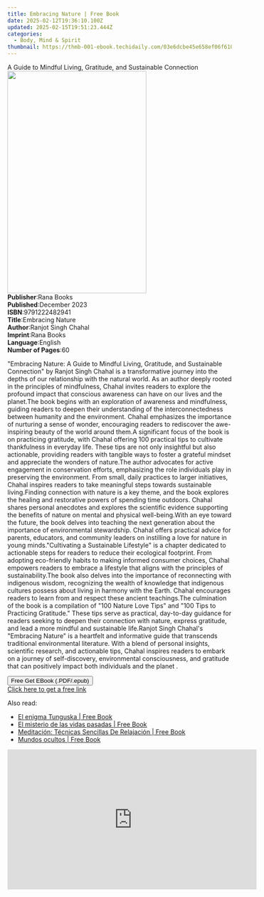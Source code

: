 ```yaml
---
title: Embracing Nature | Free Book
date: 2025-02-12T19:36:10.100Z
updated: 2025-02-15T19:51:23.444Z
categories:
  - Body, Mind & Spirit
thumbnail: https://thmb-001-ebook.techidaily.com/03e6dcbe45e658ef06f610ab20713126d9511acbdc1b409dc0dc3492410b7550.jpg
---
```

<main id="book-container">
  <div class="flex flex-col">
    <div class="book-brief flex-1 py-6 px-4 sm:p-6 md:py-10 md:px-8">
      <!-- brief-->
      <div class="book-brief-main">
        A Guide to Mindful Living, Gratitude, and Sustainable Connection
      </div>
    </div>
    <div
      class="book-meta-info flex-1 grid gap-4 col-start-1 col-end-3 row-start-1 sm:mb-6 sm:grid-cols-4 lg:gap-6 lg:col-start-2 lg:row-end-6 lg:row-span-6 lg:mb-0"
    >
      <div
        class="book-meta-info-left place-content-center mt-4 p-4 text-sm leading-6 col-start-2 col-span-2 dark:text-slate-400"
      >
        <img
          class="w-full h-500 object-cover rounded-lg sm:h-255 sm:col-span-2 lg:col-span-full"
          src="https://img-001-ebook.techidaily.com/567b5e15e775fe1c534086ab5d55878280b9ac8ca12b76356fd71f76f5783e6b.jpg"
          alt=""
          width="312"
          height="500"
        />
      </div>
      <div
        class="book-meta-info-right mt-2 col-start-1 row-start-2 col-span-3 self-center"
      >
        <!-- meta data  -->
        <div class="flex flex-col px-4 md:px-8">
          <div class="flex-1">
            <strong>Publisher</strong>:<span class="px-2">Rana Books</span>
          </div>
          <div class="flex-1">
            <strong>Published</strong>:<span class="px-2">December 2023</span>
          </div>
          <div class="flex-1">
            <strong>ISBN</strong>:<span class="px-2">9791222482941</span>
          </div>
          <div class="flex-1">
            <strong>Title</strong>:<span class="px-2">Embracing Nature</span>
          </div>
          <div class="flex-1">
            <strong>Author</strong>:<span class="px-2"
              >Ranjot Singh Chahal</span
            >
          </div>
          <div class="flex-1">
            <strong>Imprint</strong>:<span class="px-2">Rana Books</span>
          </div>
          <div class="flex-1">
            <strong>Language</strong>:<span class="px-2">English</span>
          </div>
          <div class="flex-1">
            <strong>Number of Pages</strong>:<span class="px-2">60</span>
          </div>
        </div>
      </div>
    </div>
    <div class="book-description flex-1 py-6 px-4 sm:p-6 md:py-10 md:px-8">
      <div class="book-description-main">
        <div accordion-content="" id="description">
          <p>
            "Embracing Nature: A Guide to Mindful Living, Gratitude, and
            Sustainable Connection" by Ranjot Singh Chahal is a transformative
            journey into the depths of our relationship with the natural world.
            As an author deeply rooted in the principles of mindfulness, Chahal
            invites readers to explore the profound impact that conscious
            awareness can have on our lives and the planet.The book begins with
            an exploration of awareness and mindfulness, guiding readers to
            deepen their understanding of the interconnectedness between
            humanity and the environment. Chahal emphasizes the importance of
            nurturing a sense of wonder, encouraging readers to rediscover the
            awe-inspiring beauty of the world around them.A significant focus of
            the book is on practicing gratitude, with Chahal offering 100
            practical tips to cultivate thankfulness in everyday life. These
            tips are not only insightful but also actionable, providing readers
            with tangible ways to foster a grateful mindset and appreciate the
            wonders of nature.The author advocates for active engagement in
            conservation efforts, emphasizing the role individuals play in
            preserving the environment. From small, daily practices to larger
            initiatives, Chahal inspires readers to take meaningful steps
            towards sustainable living.Finding connection with nature is a key
            theme, and the book explores the healing and restorative powers of
            spending time outdoors. Chahal shares personal anecdotes and
            explores the scientific evidence supporting the benefits of nature
            on mental and physical well-being.With an eye toward the future, the
            book delves into teaching the next generation about the importance
            of environmental stewardship. Chahal offers practical advice for
            parents, educators, and community leaders on instilling a love for
            nature in young minds."Cultivating a Sustainable Lifestyle" is a
            chapter dedicated to actionable steps for readers to reduce their
            ecological footprint. From adopting eco-friendly habits to making
            informed consumer choices, Chahal empowers readers to embrace a
            lifestyle that aligns with the principles of sustainability.The book
            also delves into the importance of reconnecting with indigenous
            wisdom, recognizing the wealth of knowledge that indigenous cultures
            possess about living in harmony with the Earth. Chahal encourages
            readers to learn from and respect these ancient teachings.The
            culmination of the book is a compilation of "100 Nature Love Tips"
            and "100 Tips to Practicing Gratitude." These tips serve as
            practical, day-to-day guidance for readers seeking to deepen their
            connection with nature, express gratitude, and lead a more mindful
            and sustainable life.Ranjot Singh Chahal's "Embracing Nature" is a
            heartfelt and informative guide that transcends traditional
            environmental literature. With a blend of personal insights,
            scientific research, and actionable tips, Chahal inspires readers to
            embark on a journey of self-discovery, environmental consciousness,
            and gratitude that can positively impact both individuals and the
            planet .
          </p>
        </div>
        <div class="accordion-fader"></div>
      </div>
    </div>
    <div class="book-excerpts flex-1 py-6 px-4 sm:p-6 md:py-10 md:px-8"></div>
    <div
      class="book-about-author flex-1 py-6 px-4 sm:p-6 md:py-10 md:px-8"
    ></div>
    <div class="book-free-get flex-1 py-6 px-4 sm:p-6 md:py-10 md:px-8">
      <button
        id="btn-free-get"
        class="bg-blue-500 hover:bg-blue-700 text-white font-bold py-2 px-4 rounded"
      >
        Free Get EBook (.PDF/.epub)
      </button>
      <div id="countdown-display" class="px-2 text-lg mt-2"></div>
      <a
        id="free-link"
        class="hidden bg-blue-500 hover:bg-blue-700 text-white font-bold py-2 px-4 rounded"
        href="https://www.ebooks.com/en-us/book/211253478/embracing-nature/ranjot-singh-chahal/"
        target="_blank"
        >Click here to get a free link</a
      >
    </div>
    <script>
      let countdownTime = 0;
      let countdownInterval = null;
      document
        .getElementById('btn-free-get')
        .addEventListener('click', startCountdown);
      function startCountdown() {
        countdownTime = new Date().getTime() + 60000 * 3;
        countdownInterval = setInterval(updateCountdown, 1000);
        document.getElementById('btn-free-get').disabled = true;
        document
          .getElementById('btn-free-get')
          .classList.add('bg-gray-500', 'cursor-not-allowed');
      }
      function updateCountdown() {
        let currentTime = new Date().getTime();
        let timeLeft = countdownTime - currentTime;
        let secondsLeft = Math.floor(timeLeft / 1000);
        document.getElementById('countdown-display').innerHTML =
          `Remaining time: ${secondsLeft} seconds.`;
        if (secondsLeft <= 0) {
          clearInterval(countdownInterval);
          document.getElementById('btn-free-get').classList.add('hidden');
          document.getElementById('free-link').classList.remove('hidden');
          document.getElementById('countdown-display').innerHTML = '';
        }
      }
    </script>
  </div>
</main>

<ins class="adsbygoogle"
      style="display:block"
      data-ad-client="ca-pub-7571918770474297"
      data-ad-slot="8358498916"
      data-ad-format="auto"
      data-full-width-responsive="true"></ins>
    

<span class="atpl-alsoreadstyle">Also read:</span>
<div><ul>
<li><a href="https://novels-ebooks.techidaily.com/209606141-9788497632904-el-enigma-tunguska/"><u>El enigma Tunguska | Free Book</u></a></li>
<li><a href="https://novels-ebooks.techidaily.com/209606251-9788497639286-el-misterio-de-las-vidas-pasadas/"><u>El misterio de las vidas pasadas | Free Book</u></a></li>
<li><a href="https://novels-ebooks.techidaily.com/209611630-9781547569953-meditacion-tecnicas-sencillas-de-relajacion/"><u>Meditación: Técnicas Sencillas De Relajación | Free Book</u></a></li>
<li><a href="https://novels-ebooks.techidaily.com/209606230-9788497632928-mundos-ocultos/"><u>Mundos ocultos | Free Book</u></a></li>
</ul></div>

<!-- affiliate ads begin -->
<iframe width="560" height="315" src="https://www.youtube.com/embed/4qA2pGQ5qmw?si=1mAA9WTi2Z5F7n6s" title="YouTube video player" frameborder="0" allow="accelerometer; autoplay; clipboard-write; encrypted-media; gyroscope; picture-in-picture; web-share" referrerpolicy="strict-origin-when-cross-origin" allowfullscreen></iframe>
<!-- affiliate ads end -->

